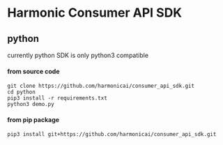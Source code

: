 # Harmonic Consumer API SDK

## python
currently python SDK is only python3 compatible

#### from source code
```
git clone https://github.com/harmonicai/consumer_api_sdk.git
cd python
pip3 install -r requirements.txt
python3 demo.py
```
#### from pip package
```
pip3 install git+https://github.com/harmonicai/consumer_api_sdk.git
```

